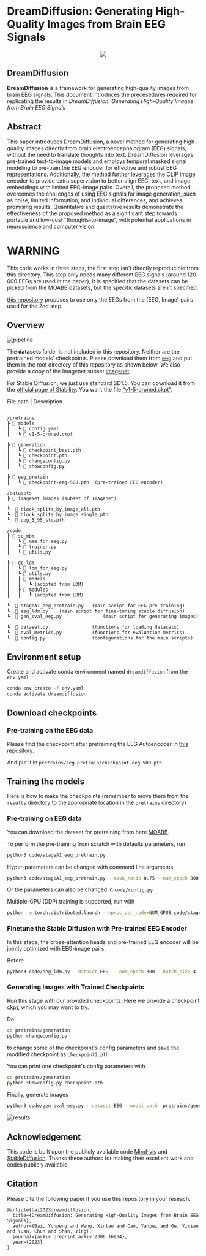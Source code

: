 # DreamDiffusion: Generating High-Quality Images from Brain EEG Signals
<p align="center">
<img src=assets/eeg_teaser.png />
</p>

## DreamDiffusion
**DreamDiffusion** is a framework for generating high-quality images from brain EEG signals.
This document introduces the precesedures required for replicating the results in *DreamDiffusion: Generating High-Quality Images from Brain EEG Signals*

## Abstract
This paper introduces DreamDiffusion, a novel method for generating high-quality images directly from brain electroencephalogram (EEG) signals, without the need to translate thoughts into text. DreamDiffusion leverages pre-trained text-to-image models and employs temporal masked signal modeling to pre-train the EEG encoder for effective and robust EEG representations. Additionally, the method further leverages the CLIP image encoder to provide extra supervision to better align EEG, text, and image embeddings with limited EEG-image pairs. Overall, the proposed method overcomes the challenges of using EEG signals for image generation, such as noise, limited information, and individual differences, and achieves promising results. Quantitative and qualitative results demonstrate the effectiveness of the proposed method as a significant step towards portable and low-cost "thoughts-to-image", with potential applications in neuroscience and computer vision. 

# WARNING

This code works in three steps, the first step isn't directly reproducible from this directory.
This step only needs many different EEG signals (around 120 000 EEGs are used in the paper), it is specified that
the datasets can be picked from the MOABB datasets, but the specific datasets aren't specified.

[this repository](https://github.com/alinvdu/reproduce-dream-diffusion/)
proposes to use only the EEGs from the (EEG, Image) pairs used for the 2nd step.

## Overview
![pipeline](assets/eeg_pipeline.png)


The **datasets** folder is not included in this repository. Neither are the pretrained models' checkpoints. 
Please download them from [eeg](https://github.com/perceivelab/eeg_visual_classification) and put them in the root directory of this repository as shown below. We also provide a copy of the Imagenet subset [imagenet](https://drive.google.com/file/d/1y7I9bG1zKYqBM94odcox_eQjnP9HGo9-/view?usp=drive_link).

For Stable Diffusion, we just use standard SD1.5. You can download it from the [official page of Stability](https://huggingface.co/stable-diffusion-v1-5/stable-diffusion-v1-5). You want the file ["v1-5-pruned.ckpt"](https://huggingface.co/runwayml/stable-diffusion-v1-5/tree/main).

File path | Description
```

/pretrains
┣ 📂 models
┃   ┗ 📜 config.yaml
┃   ┗ 📜 v1-5-pruned.ckpt

┣ 📂 generation  
┃   ┗ 📜 checkpoint_best.pth 
┃   ┗ 📜 checkpoint.pth
┃   ┗ 📜 changeconfig.py
┃   ┗ 📜 showconfig.py 

┣ 📂 eeg_pretain
┃   ┗ 📜 checkpoint-eeg-500.pth  (pre-trained EEG encoder)

/datasets
┣ 📂 imageNet_images (subset of Imagenet)

┗  📜 block_splits_by_image_all.pth
┗  📜 block_splits_by_image_single.pth 
┗  📜 eeg_5_95_std.pth  

/code
┣ 📂 sc_mbm
┃   ┗ 📜 mae_for_eeg.py
┃   ┗ 📜 trainer.py
┃   ┗ 📜 utils.py

┣ 📂 dc_ldm
┃   ┗ 📜 ldm_for_eeg.py
┃   ┗ 📜 utils.py
┃   ┣ 📂 models
┃   ┃   ┗ (adopted from LDM)
┃   ┣ 📂 modules
┃   ┃   ┗ (adopted from LDM)

┗  📜 stageA1_eeg_pretrain.py   (main script for EEG pre-training)
┗  📜 eeg_ldm.py    (main script for fine-tuning stable diffusion)
┗  📜 gen_eval_eeg.py               (main script for generating images)

┗  📜 dataset.py                (functions for loading datasets)
┗  📜 eval_metrics.py           (functions for evaluation metrics)
┗  📜 config.py                 (configurations for the main scripts)

```


## Environment setup

Create and activate conda environment named ```dreamdiffusion``` from the ```env.yaml```
```sh
conda env create -f env.yaml
conda activate dreamdiffusion
```

## Download checkpoints

### Pre-training on the EEG data

Please find the checkpoint after pretraining the EEG Autoencoder in [this repository](https://github.com/alinvdu/reproduce-dream-diffusion/).

And put it in ```pretrains/eeg-pretrain/checkpoint-eeg-500.pth``` 

## Training the models

Here is how to make the checkpoints (remember to move them from the
```results``` directory to the appropriate location in the ```pretrains```
directory)

### Pre-training on EEG data

You can download the dataset for pretraining from here [MOABB](https://github.com/NeuroTechX/moabb).

To perform the pre-training from scratch with defaults parameters, run 
```sh
python3 code/stageA1_eeg_pretrain.py
``` 

Hyper-parameters can be changed with command line arguments,
```sh
python3 code/stageA1_eeg_pretrain.py --mask_ratio 0.75 --num_epoch 800 --batch_size 2
```

Or the parameters can also be changed in ```code/config.py```

Multiple-GPU (DDP) training is supported, run with 
```sh
python -m torch.distributed.launch --nproc_per_node=NUM_GPUS code/stageA1_eeg_pretrain.py
```

### Finetune the Stable Diffusion with Pre-trained EEG Encoder
In this stage, the cross-attention heads and pre-trained EEG encoder will be jointly optimized with EEG-image pairs. 

Before 

```sh
python3 code/eeg_ldm.py --dataset EEG  --num_epoch 300 --batch_size 4 --pretrain_mbm_path ./pretrains/eeg_pretrain/checkpoint-eeg-500.pth
```


### Generating Images with Trained Checkpoints
Run this stage with our provided checkpoints: Here we provide a checkpoint [ckpt](https://drive.google.com/file/d/1Ygplxe1TB68-aYu082bjc89nD8Ngklnc/view?usp=drive_link), which you may want to try.

Do
```sh
cd pretrains/generation
python changeconfig.py
```
to change some of the checkpoint's config parameters and save the modified
checkpoint as `checkpoint2.pth`

You can print one checkpoint's config parameters with 
```sh
cd pretrains/generation
python showconfig.py checkpoint.pth
```

Finally, generate images

```sh
python3 code/gen_eval_eeg.py --dataset EEG --model_path  pretrains/generation/checkpoint2.pth
```


![results](assets/results.png)

## Acknowledgement

This code is built upon the publicly available code [Mind-vis](https://github.com/zjc062/mind-vis) and [StableDiffusion](https://github.com/CompVis/stable-diffusion). Thanks these authors for making their excellent work and codes publicly available.


## Citation ##
Please cite the following paper if you use this repository in your reseach.

```
@article{bai2023dreamdiffusion,
  title={DreamDiffusion: Generating High-Quality Images from Brain EEG Signals},
  author={Bai, Yunpeng and Wang, Xintao and Cao, Yanpei and Ge, Yixiao and Yuan, Chun and Shan, Ying},
  journal={arXiv preprint arXiv:2306.16934},
  year={2023}
}
